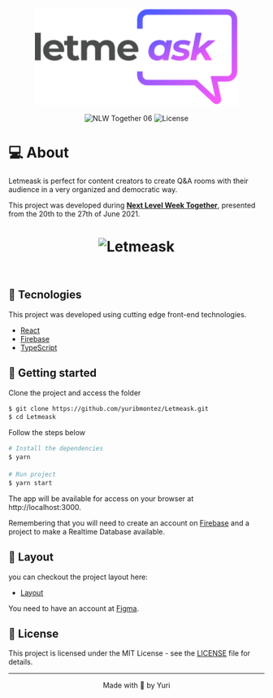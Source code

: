 <p align="center">
  <img alt="Letmeask" src="public/logo.svg" width="400px">
</p>

<p align="center">
  <img src="https://img.shields.io/static/v1?label=NLW&message=06&color=8257E5&labelColor=000000" alt="NLW Together 06" />
  <img  src="https://img.shields.io/static/v1?label=license&message=MIT&color=8257E5&labelColor=000000" alt="License">   
</p>

# 💻 About

Letmeask is perfect for content creators to create Q&A rooms with their audience in a very organized and democratic way.

This project was developed during **[Next Level Week Together](https://nextlevelweek.com/)**, presented from the 20th to the 27th of June 2021.

<h1 align="center">
    <img alt="Letmeask" src="https://raw.githubusercontent.com/rocketseat-education/nlw-06-reactjs/d64687c482991f6796f56a335126cd658db7f53f/.github/cover.svg" />
</h1>

<br>

## 🧪 Tecnologies

This project was developed using cutting edge front-end technologies.

- [React](https://reactjs.org)
- [Firebase](https://firebase.google.com/)
- [TypeScript](https://www.typescriptlang.org/)

## 🚀  Getting started

Clone the project and access the folder

```bash
$ git clone https://github.com/yuribmontez/Letmeask.git
$ cd Letmeask
```

Follow the steps below
```bash
# Install the dependencies
$ yarn

# Run project
$ yarn start
```
The app will be available for access on your browser at http://localhost:3000.

Remembering that you will need to create an account on [Firebase](https://firebase.google.com/) and a project to make a Realtime Database available.

## 🔖 Layout

you can checkout the project layout here:

- [Layout](https://www.figma.com/file/u0BQK8rCf2KgzcukdRRCWh/Letmeask/duplicate) 

You need to have an account at [Figma](http://figma.com/).

## 📝 License

This project is licensed under the MIT License - see the  [LICENSE](LICENSE.md) file for details.

---
<p align="center">
    Made with 💜 by Yuri
</p>